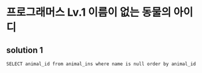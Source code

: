 ﻿# 프로그래머스 Lv.1 이름이 없는 동물의 아이디

## solution 1

```mysql
SELECT animal_id from animal_ins where name is null order by animal_id
```

